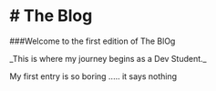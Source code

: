 
<!DOCTYPE html>
<html lang="en"> 
<link href="your-stylesheet-link-here.css" rel="stylesheet" type="text/css">

<head>
    <meta charset="UTF-8">
    <meta name="viewport" content="width=device-width, initial-scale=1.0">
    <meta http-equiv="X-UA-Compatible" content="ie=edge">
    <title>initial blog attemp</title>
</head>

<body>
    <h1> # The Blog </h1><title>## The Blog</title>
        <p> ###Welcome to the first edition of The BlOg 
</p><span> _This is where my journey begins as a Dev Student._ 
</span>
<p>My first entry is so boring ..... it says nothing</p>
</body>

</html>
